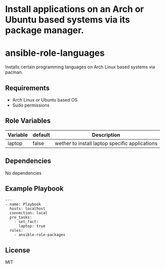 
Install applications on an Arch or Ubuntu based systems via its package manager.
=======
ansible-role-languages
=========

Installs certain programming languages on Arch Linux based systems via pacman.

Requirements
------------

- Arch Linux or Ubuntu based OS
- Sudo permissions

Role Variables
--------------

| Variable | default | Description |
|-|-|-|
| laptop | false | wether to install laptop specific applications |


Dependencies
------------

No dependencies

Example Playbook
----------------

```
---
- name: Playbook
  hosts: localhost
  connection: local
  pre_tasks:
    - set_fact:
      laptop: true
  roles:
    - ansible-role-packages
```

License
-------

MIT
